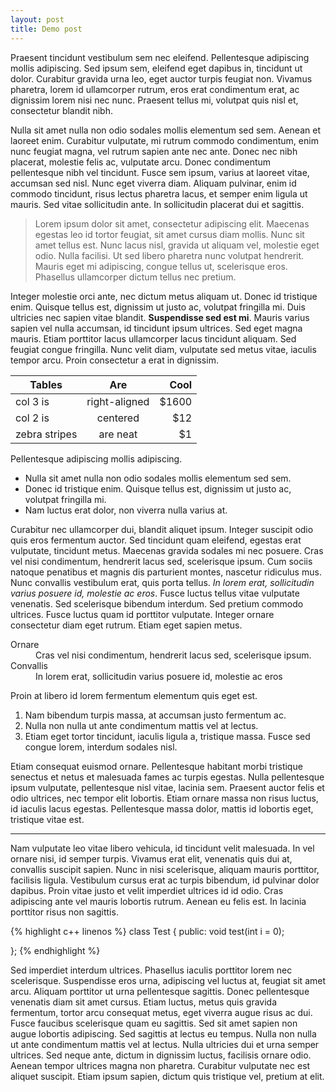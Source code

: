 ```yaml
---
layout: post
title: Demo post
---
```


Praesent tincidunt vestibulum sem nec eleifend. Pellentesque adipiscing mollis adipiscing. Sed ipsum sem, eleifend eget dapibus in, tincidunt ut dolor. Curabitur gravida urna leo, eget auctor turpis feugiat non. Vivamus pharetra, lorem id ullamcorper rutrum, eros erat condimentum erat, ac dignissim lorem nisi nec nunc. Praesent tellus mi, volutpat quis nisl et, consectetur blandit nibh.

Nulla sit amet nulla non odio sodales mollis elementum sed sem. Aenean et laoreet enim. Curabitur vulputate, mi rutrum commodo condimentum, enim nunc feugiat magna, vel rutrum sapien ante nec ante. Donec nec nibh placerat, molestie felis ac, vulputate arcu. Donec condimentum pellentesque nibh vel tincidunt. Fusce sem ipsum, varius at laoreet vitae, accumsan sed nisl. Nunc eget viverra diam. Aliquam pulvinar, enim id commodo tincidunt, risus lectus pharetra lacus, et semper enim ligula ut mauris. Sed vitae sollicitudin ante. In sollicitudin placerat dui et sagittis.

> Lorem ipsum dolor sit amet, consectetur adipiscing elit. Maecenas egestas leo id tortor feugiat, sit amet cursus diam mollis. Nunc sit amet tellus est. Nunc lacus nisl, gravida ut aliquam vel, molestie eget odio. Nulla facilisi. Ut sed libero pharetra nunc volutpat hendrerit. Mauris eget mi adipiscing, congue tellus ut, scelerisque eros. Phasellus ullamcorper dictum tellus nec pretium.

Integer molestie orci ante, nec dictum metus aliquam ut. Donec id tristique enim. Quisque tellus est, dignissim ut justo ac, volutpat fringilla mi. Duis ultricies nec sapien vitae blandit. <strong>Suspendisse sed est mi</strong>. Mauris varius sapien vel nulla accumsan, id tincidunt ipsum ultrices. Sed eget magna mauris. Etiam porttitor lacus ullamcorper lacus tincidunt aliquam. Sed feugiat congue fringilla. Nunc velit diam, vulputate sed metus vitae, iaculis tempor arcu. Proin consectetur a erat in dignissim.

| Tables        | Are           | Cool  |
| ------------- |:-------------:| -----:|
| col 3 is      | right-aligned | $1600 |
| col 2 is      | centered      |   $12 |
| zebra stripes | are neat      |    $1 |

Pellentesque adipiscing mollis adipiscing.

- Nulla sit amet nulla non odio sodales mollis elementum sed sem.
- Donec id tristique enim. Quisque tellus est, dignissim ut justo ac, volutpat fringilla mi.
- Nam luctus erat dolor, non viverra nulla varius at.

Curabitur nec ullamcorper dui, blandit aliquet ipsum. Integer suscipit odio quis eros fermentum auctor. Sed tincidunt quam eleifend, egestas erat vulputate, tincidunt metus. Maecenas gravida sodales mi nec posuere. Cras vel nisi condimentum, hendrerit lacus sed, scelerisque ipsum. Cum sociis natoque penatibus et magnis dis parturient montes, nascetur ridiculus mus. Nunc convallis vestibulum erat, quis porta tellus. <em>In lorem erat, sollicitudin varius posuere id, molestie ac eros</em>. Fusce luctus tellus vitae vulputate venenatis. Sed scelerisque bibendum interdum. Sed pretium commodo ultrices. Fusce luctus quam id porttitor vulputate. Integer ornare consectetur diam eget rutrum. Etiam eget sapien metus.

<dl>
  <dt>Ornare</dt>
  <dd>Cras vel nisi condimentum, hendrerit lacus sed, scelerisque ipsum.</dd>
  <dt>Convallis</dt>
  <dd>In lorem erat, sollicitudin varius posuere id, molestie ac eros</dd>
</dl>

Proin at libero id lorem fermentum elementum quis eget est.

1. Nam bibendum turpis massa, at accumsan justo fermentum ac.
2. Nulla non nulla ut ante condimentum mattis vel at lectus.
3. Etiam eget tortor tincidunt, iaculis ligula a, tristique massa. Fusce sed congue lorem, interdum sodales nisl.

Etiam consequat euismod ornare. Pellentesque habitant morbi tristique senectus et netus et malesuada fames ac turpis egestas. Nulla pellentesque ipsum vulputate, pellentesque nisl vitae, lacinia sem. Praesent auctor felis et odio ultrices, nec tempor elit lobortis. Etiam ornare massa non risus luctus, id iaculis lacus egestas. Pellentesque massa dolor, mattis id lobortis eget, tristique vitae est.

---

Nam vulputate leo vitae libero vehicula, id tincidunt velit malesuada. In vel ornare nisi, id semper turpis. Vivamus erat elit, venenatis quis dui at, convallis suscipit sapien. Nunc in nisi scelerisque, aliquam mauris porttitor, facilisis ligula. Vestibulum cursus erat ac turpis bibendum, id pulvinar dolor dapibus. Proin vitae justo et velit imperdiet ultrices id id odio. Cras adipiscing ante vel mauris lobortis rutrum. Aenean eu felis est. In lacinia porttitor risus non sagittis.

{% highlight c++ linenos %}
class Test
{
public:
  void test(int i = 0);

};
{% endhighlight %}

Sed imperdiet interdum ultrices. Phasellus iaculis porttitor lorem nec scelerisque. Suspendisse eros urna, adipiscing vel luctus at, feugiat sit amet arcu. Aliquam porttitor ut urna pellentesque sagittis. Donec pellentesque venenatis diam sit amet cursus. Etiam luctus, metus quis gravida fermentum, tortor arcu consequat metus, eget viverra augue risus ac dui. Fusce faucibus scelerisque quam eu sagittis. Sed sit amet sapien non augue lobortis adipiscing. Sed sagittis at lectus eu tempus. Nulla non nulla ut ante condimentum mattis vel at lectus. Nulla ultricies dui et urna semper ultrices. Sed neque ante, dictum in dignissim luctus, facilisis ornare odio. Aenean tempor ultrices magna non pharetra. Curabitur vulputate nec est aliquet suscipit. Etiam ipsum sapien, dictum quis tristique vel, pretium at elit.
